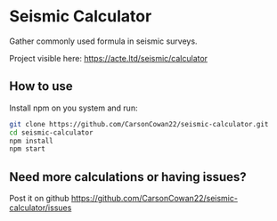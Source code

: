 # Seismic Calculator

Gather commonly used formula in seismic surveys.

Project visible here: https://acte.ltd/seismic/calculator

## How to use

Install npm on you system and run:

```sh
git clone https://github.com/CarsonCowan22/seismic-calculator.git
cd seismic-calculator
npm install
npm start
```

## Need more calculations or having issues?

Post it on github https://github.com/CarsonCowan22/seismic-calculator/issues
